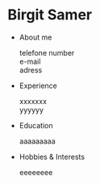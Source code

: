 # Birgit Samer

- About me 
  
  telefone number  
  e-mail   
  adress
  
- Experience

  xxxxxxx  
  yyyyyy
  
- Education

  aaaaaaaaa


- Hobbies & Interests

  eeeeeeee  
 
 
